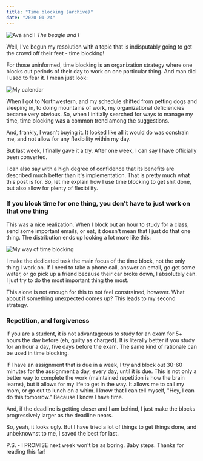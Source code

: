 ```yaml
---
title: "Time blocking (archive)"
date: "2020-01-24"
---
```


![Ava and I](https://assets.website-files.com/5d5daf6d8ec6a150046c9488/5e2b75f552301a66d911f75a_ava%20and%20I.jpg)
*The beagle and I*

Well, I've begun my resolution with a topic that is indisputably going to get the crowd off their feet - time blocking!

For those uninformed, time blocking is an organization strategy where one blocks out periods of their day to work on one particular thing. And man did I used to fear it. I mean just look:

![My calendar](https://assets.website-files.com/5d5daf6d8ec6a150046c9488/5e2b7a643ae71ef35a00bd96_Cal-p-2000.png)

When I got to Northwestern, and my schedule shifted from petting dogs and sleeping in, to doing mountains of work, my organizational deficiencies became very obvious. So, when I initially searched for ways to manage my time, time blocking was a common trend among the suggestions.

And, frankly, I wasn't buying it. It looked like all it would do was constrain me, and not allow for any flexibility within my day.

But last week, I finally gave it a try. After one week, I can say I have officially been converted.

I can also say with a high degree of confidence that its benefits are described much better than it's implementation. That is pretty much what this post is for. So, let me explain how I use time blocking to get shit done, but also allow for plenty of flexibility.

### If you block time for one thing, you don't have to just work on that one thing

This was a nice realization. When I block out an hour to study for a class, send some important emails, or eat, it doesn't mean that I just do that one thing. The distribution ends up looking a lot more like this:

![My way of time blocking](https://assets.website-files.com/5d5daf6d8ec6a150046c9488/5e2b791752301a2c9d121843_SmartSelect_20200124-170829_Squid.jpg)

I make the dedicated task the main focus of the time block, not the only thing I work on. If I need to take a phone call, answer an email, go get some water, or go pick up a friend because their car broke down, I absolutely can. I just try to do the most important thing the most.

This alone is not enough for this to not feel constrained, however. What about if something unexpected comes up? This leads to my second strategy.

### Repetition, and forgiveness

If you are a student, it is not advantageous to study for an exam for 5+ hours the day before (eh, guilty as charged). It is literally better if you study for an hour a day, five days before the exam. The same kind of rationale can be used in time blocking.‍

If I have an assignment that is due in a week, I try and block out 30-60 minutes for the assignment a day, every day, until it is due. This is not only a better way to complete the work (maintained repetition is how the brain learns), but it allows for my life to get in the way. It allows me to call my mom, or go out to lunch on a whim. I know that I can tell myself, "Hey, I can do this tomorrow." Because I know I have time.‍

And, if the deadline is getting closer and I am behind, I just make the blocks progressively larger as the deadline nears.‍

So, yeah, it looks ugly. But I have tried a lot of things to get things done, and unbeknownst to me, I saved the best for last.‍

P.S. - I PROMISE next week won't be as boring. Baby steps. Thanks for reading this far!
